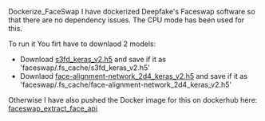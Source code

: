 Dockerize_FaceSwap
I have dockerized Deepfake's Faceswap software so that there are no dependency issues. The CPU mode has been used for this.

To run it You firt have to downlaod 2 models:
- Download [s3fd_keras_v2.h5](https://github.com/deepfakes-models/faceswap-models/releases/download/v11.2/s3fd_keras_v2.zip) and save if it as 'faceswap/.fs_cache/s3fd_keras_v2.h5'
- Downlaod [face-alignment-network_2d4_keras_v2.h5](https://github.com/deepfakes-models/faceswap-models/releases/download/v13.2/face-alignment-network_2d4_keras_v2.zip) and save if it as 'faceswap/.fs_cache/face-alignment-network_2d4_keras_v2.h5'

Otherwise I have also pushed the Docker image for this on dockerhub here: [faceswap_extract_face_api](https://hub.docker.com/repository/docker/soban5056/faceswap_extract_face_api)
